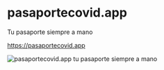 # pasaportecovid.app
Tu pasaporte siempre a mano

https://pasaportecovid.app

![pasaportecovid.app tu pasaporte siempre a mano](https://pasaportecovid.app/img/share.png)
